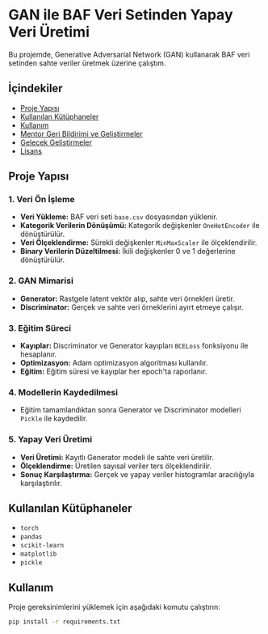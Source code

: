 # GAN ile BAF Veri Setinden Yapay Veri Üretimi

Bu projemde, Generative Adversarial Network (GAN) kullanarak BAF veri setinden sahte veriler üretmek üzerine çalıştım.

## İçindekiler
- [Proje Yapısı](#proje-yapısı)
- [Kullanılan Kütüphaneler](#kullanılan-kütüphaneler)
- [Kullanım](#kullanım)
- [Mentor Geri Bildirimi ve Geliştirmeler](#mentor-geri-bildirimi-ve-geliştirmeler)
- [Gelecek Geliştirmeler](#gelecek-geliştirmeler)
- [Lisans](#lisans)

## Proje Yapısı

### 1. Veri Ön İşleme
- **Veri Yükleme:** BAF veri seti `base.csv` dosyasından yüklenir.
- **Kategorik Verilerin Dönüşümü:** Kategorik değişkenler `OneHotEncoder` ile dönüştürülür.
- **Veri Ölçeklendirme:** Sürekli değişkenler `MinMaxScaler` ile ölçeklendirilir.
- **Binary Verilerin Düzeltilmesi:** İkili değişkenler 0 ve 1 değerlerine dönüştürülür.

### 2. GAN Mimarisi
- **Generator:** Rastgele latent vektör alıp, sahte veri örnekleri üretir.
- **Discriminator:** Gerçek ve sahte veri örneklerini ayırt etmeye çalışır.
  
### 3. Eğitim Süreci
- **Kayıplar:** Discriminator ve Generator kayıpları `BCELoss` fonksiyonu ile hesaplanır.
- **Optimizasyon:** Adam optimizasyon algoritması kullanılır.
- **Eğitim:** Eğitim süresi ve kayıplar her epoch'ta raporlanır.

### 4. Modellerin Kaydedilmesi
- Eğitim tamamlandıktan sonra Generator ve Discriminator modelleri `Pickle` ile kaydedilir.

### 5. Yapay Veri Üretimi
- **Veri Üretimi:** Kayıtlı Generator modeli ile sahte veri üretilir.
- **Ölçeklendirme:** Üretilen sayısal veriler ters ölçeklendirilir.
- **Sonuç Karşılaştırma:** Gerçek ve yapay veriler histogramlar aracılığıyla karşılaştırılır.

## Kullanılan Kütüphaneler

- `torch`
- `pandas`
- `scikit-learn`
- `matplotlib`
- `pickle`

## Kullanım

Proje gereksinimlerini yüklemek için aşağıdaki komutu çalıştırın:
```bash
pip install -r requirements.txt
